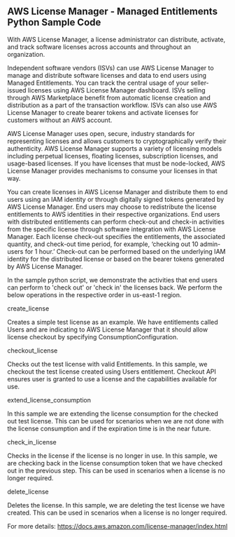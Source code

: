 ## AWS License Manager - Managed Entitlements Python Sample Code

With AWS License Manager, a license administrator can distribute, activate, and track software licenses across accounts and throughout an organization.

Independent software vendors (ISVs) can use AWS License Manager to manage and distribute software licenses and data to end users using Managed Entitlements. You can track the central usage of your seller-issued licenses using AWS License Manager dashboard. ISVs selling through AWS Marketplace benefit from automatic license creation and distribution as a part of the transaction workflow. ISVs can also use AWS License Manager to create bearer tokens and activate licenses for customers without an AWS account.

AWS License Manager uses open, secure, industry standards for representing licenses and allows customers to cryptographically verify their authenticity. AWS License Manager supports a variety of licensing models including perpetual licenses, floating licenses, subscription licenses, and usage-based licenses. If you have licenses that must be node-locked, AWS License Manager provides mechanisms to consume your licenses in that way.

You can create licenses in AWS License Manager and distribute them to end users using an IAM identity or through digitally signed tokens generated by AWS License Manager. End users may choose to redistribute the license entitlements to AWS identities in their respective organizations. End users with distributed entitlements can perform check-out and check-in activities from the specific license through software integration with AWS License Manager. Each license check-out specifies the entitlements, the associated quantity, and check-out time period, for example, ‘checking out 10 admin-users for 1 hour.’ Check-out can be performed based on the underlying IAM identity for the distributed license or based on the bearer tokens generated by AWS License Manager.

In the sample python script, we demonstrate the activities that end users can perform to 'check out' or 'check in' the licenses back. We perform the below operations in the respective order in us-east-1 region. 

create_license

Creates a simple test license as an example. We have entitlements called Users and are indicating to AWS License Manager that it should allow license checkout by specifying ConsumptionConfiguration.

checkout_license

Checks out the test license with valid Entitlements. In this sample, we checkout the test license created using Users entitlement. Checkout API ensures user is granted to use a license and the capabilities available for use.

extend_license_consumption

In this sample we are extending the license consumption for the checked out test license. This can be used for scenarios when we are not done with the license consumption and if the expiration time is in the near future. 

check_in_license

Checks in the license if the license is no longer in use. In this sample, we are checking back in the license consumption token that we have checked out in the previous step. This can be used in scenarios when a license is no longer required.  

delete_license

Deletes the license. In this sample, we are deleting the test license we have created. This can be used in scenarios when a license is no longer required. 

For more details: https://docs.aws.amazon.com/license-manager/index.html

